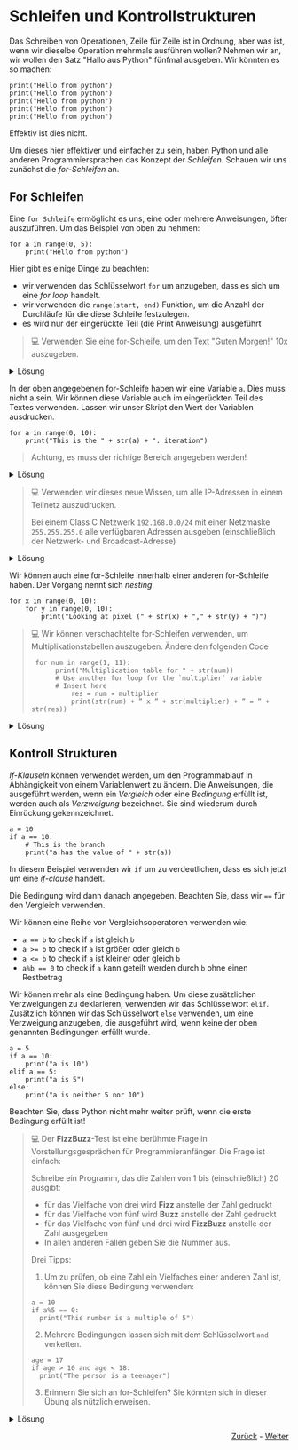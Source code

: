 # Schleifen und Kontrollstrukturen

Das Schreiben von Operationen, Zeile für Zeile ist in Ordnung, aber was ist, wenn wir dieselbe Operation mehrmals ausführen wollen? Nehmen wir an, wir wollen den Satz "Hallo aus Python" fünfmal ausgeben. Wir könnten es so machen:

```python3
print("Hello from python")
print("Hello from python")
print("Hello from python")
print("Hello from python")
print("Hello from python")
```

Effektiv ist dies nicht.

Um dieses hier effektiver und einfacher zu sein, haben Python und alle anderen Programmiersprachen das Konzept der *Schleifen*. Schauen wir uns zunächst die *for-Schleifen* an.

## For Schleifen

Eine `for Schleife` ermöglicht es uns, eine oder mehrere Anweisungen, öfter auszuführen. Um das Beispiel von oben zu nehmen:
```python3
for a in range(0, 5):
    print("Hello from python")
```

Hier gibt es einige Dinge zu beachten:
* wir verwenden das Schlüsselwort `for` um anzugeben, dass es sich um eine *for loop* handelt.
* wir verwenden die `range(start, end)` Funktion, um die Anzahl der Durchläufe für die diese Schleife festzulegen. 
* es wird nur der eingerückte Teil (die Print Anweisung) ausgeführt

> :computer: Verwenden Sie eine for-Schleife, um den Text "Guten Morgen!" 10x auszugeben.

<details>
  <summary>Lösung</summary>
  
  ```python3 
  for a in range(0, 10):
    print("Good morning!")
  ```
</details>

In der oben angegebenen for-Schleife haben wir eine Variable `a`. Dies muss nicht a sein. Wir können diese Variable auch im eingerückten Teil des Textes verwenden. Lassen wir unser Skript den Wert der Variablen ausdrucken.

```python3
for a in range(0, 10):
    print("This is the " + str(a) + ". iteration")
```

> Achtung, es muss der richtige Bereich angegeben werden!

<details>
  <summary>Lösung</summary>
  
  ```python3
  for a in range(1, 6):
    print("This is the " + str(a) + ". iteration")
  ```
</details>

> :computer: Verwenden wir dieses neue Wissen, um alle IP-Adressen in einem Teilnetz auszudrucken.
> 
> Bei einem Class C Netzwerk `192.168.0.0/24` mit einer Netzmaske `255.255.255.0` alle verfügbaren Adressen ausgeben (einschließlich der Netzwerk- und Broadcast-Adresse)

<details>
  <summary>Lösung</summary>
  
  ```python3
  for host_part in range(0, 256):
    ip_address = "192.168.0." + str(host_part)
    print(ip_address)
  ```
</details>

Wir können auch eine for-Schleife innerhalb einer anderen for-Schleife haben. Der Vorgang nennt sich *nesting*.

```python3
for x in range(0, 10):
    for y in range(0, 10):
        print("Looking at pixel (" + str(x) + "," + str(y) + ")")
```

> :computer: Wir können verschachtelte for-Schleifen verwenden, um Multiplikationstabellen auszugeben. Ändere den folgenden Code
> 
> ```python3
>  for num in range(1, 11):
>       print("Multiplication table for " + str(num))
>       # Use another for loop for the `multiplier` variable 
>       # Insert here
>           res = num ∗ multiplier
>           print(str(num) + ” x ” + str(multiplier) + ” = ” + str(res))
> ```

<details>
  <summary>Lösung</summary>
  ```python3 
  for num in range(1, 11):
        print("Multiplication table for " + str(num))
        for multiplier in range(1, 11):
           res = num ∗ multiplier
           print(str(num) + ” x ” + str(multiplier) + ” = ” + str(res))
  ```
</details>

## Kontroll Strukturen

*If-Klauseln* können verwendet werden, um den Programmablauf in Abhängigkeit von einem Variablenwert zu ändern. Die Anweisungen, die ausgeführt werden, wenn ein *Vergleich* oder eine *Bedingung* erfüllt ist, werden auch als *Verzweigung* bezeichnet. Sie sind wiederum durch Einrückung gekennzeichnet.

```python3
a = 10
if a == 10:
    # This is the branch
    print("a has the value of " + str(a))
```

In diesem Beispiel verwenden wir `if` um zu verdeutlichen, dass es sich jetzt um eine *if-clause* handelt. 

Die Bedingung wird dann danach angegeben. Beachten Sie, dass wir `==` für den Vergleich verwenden.

Wir können eine Reihe von Vergleichsoperatoren verwenden wie:
* `a == b` to check if `a` ist gleich `b`
* `a >= b` to check if `a` ist größer oder gleich `b` 
* `a <= b` to check if `a` ist kleiner oder gleich `b`
* `a%b == 0` to check if `a` kann geteilt werden durch `b` ohne einen Restbetrag

Wir können mehr als eine Bedingung haben. Um diese zusätzlichen Verzweigungen zu deklarieren, verwenden wir das Schlüsselwort `elif`. Zusätzlich können wir das Schlüsselwort `else` verwenden, um eine Verzweigung anzugeben, die ausgeführt wird, wenn keine der oben genannten Bedingungen erfüllt wurde.

```python3
a = 5
if a == 10:
    print("a is 10")
elif a == 5:
    print("a is 5")
else:
    print("a is neither 5 nor 10")
```
Beachten Sie, dass Python nicht mehr weiter prüft, wenn die erste Bedingung erfüllt ist! 

> :computer: Der **FizzBuzz**-Test ist eine berühmte Frage in Vorstellungsgesprächen für Programmieranfänger. Die Frage ist einfach:
> 
> Schreibe ein Programm, das die Zahlen von 1 bis (einschließlich) 20 ausgibt:
> 
> * für das Vielfache von drei wird **Fizz** anstelle der Zahl gedruckt
> * für das Vielfache von fünf wird **Buzz** anstelle der Zahl gedruckt
> * für das Vielfache von fünf und drei wird **FizzBuzz** anstelle der Zahl ausgegeben
> * In allen anderen Fällen geben Sie die Nummer aus.
> 
> Drei Tipps: 
> 
> 1) Um zu prüfen, ob eine Zahl ein Vielfaches einer anderen Zahl ist, können Sie diese Bedingung verwenden:
> 
> ```python3
> a = 10
> if a%5 == 0:
>   print("This number is a multiple of 5")
> ```
>
> 2) Mehrere Bedingungen lassen sich mit dem Schlüsselwort `and` verketten.
> 
> ```python3
> age = 17
> if age > 10 and age < 18:
>   print("The person is a teenager")
> ```
> 
> 3) Erinnern Sie sich an for-Schleifen? Sie könnten sich in dieser Übung als nützlich erweisen.

<details>
  <summary>Lösung</summary>
  
  ```python
  
  for num in range(1, 21):
    if num % 3 == 0 and num % 5 == 0:
        print("FizzBuzz")
    elif num % 3 == 0:
        print("Fizz")
    elif num % 5 == 0:
        print("Buzz")
    else:
        print(str(num))
  ```
</details>

<div align="right">
   
   [Zurück](variables.md) - [Weiter](functions.md)
</div>
